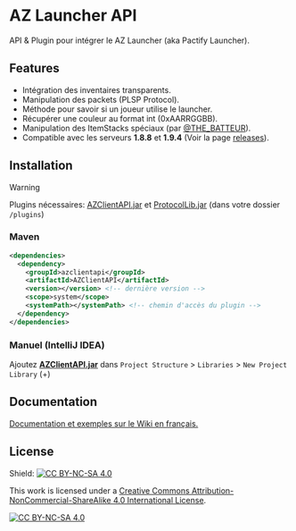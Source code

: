 # AZ Launcher API
API & Plugin pour intégrer le AZ Launcher (aka Pactify Launcher).

## Features

* Intégration des inventaires transparents.
* Manipulation des packets (PLSP Protocol).
* Méthode pour savoir si un joueur utilise le launcher.
* Récupérer une couleur au format int (0xAARRGGBB).
* Manipulation des ItemStacks spéciaux (par [@THE_BATTEUR](https://github.com/THEBATTEUR)).
* Compatible avec les serveurs **1.8.8** et **1.9.4** (Voir la page [releases](https://github.com/Speccy42/AZClientAPI/releases)).

## Installation
> [!WARNING]
> Plugins nécessaires: [AZClientAPI.jar](https://github.com/Speccy42/AZClientAPI/releases) et [ProtocolLib.jar](https://github.com/dmulloy2/ProtocolLib/releases) (dans votre dossier `/plugins`)
### Maven
```xml
<dependencies>
  <dependency>
    <groupId>azclientapi</groupId>
    <artifactId>AZClientAPI</artifactId>
    <version></version> <!-- dernière version -->
    <scope>system</scope>
    <systemPath></systemPath> <!-- chemin d'accès du plugin -->
  </dependency>
</dependencies>
```
### Manuel (IntelliJ IDEA)
Ajoutez [**AZClientAPI.jar**](https://github.com/Speccy42/AZClientAPI/releases) dans ``Project Structure`` > ``Libraries`` > ``New Project Library`` (+)

## Documentation
[Documentation et exemples sur le Wiki en français.](https://github.com/Speccy42/AZClientAPI/wiki)

## License

Shield: [![CC BY-NC-SA 4.0][cc-by-nc-sa-shield]][cc-by-nc-sa]

This work is licensed under a
[Creative Commons Attribution-NonCommercial-ShareAlike 4.0 International License][cc-by-nc-sa].

[![CC BY-NC-SA 4.0][cc-by-nc-sa-image]][cc-by-nc-sa]

[cc-by-nc-sa]: http://creativecommons.org/licenses/by-nc-sa/4.0/
[cc-by-nc-sa-image]: https://licensebuttons.net/l/by-nc-sa/4.0/88x31.png
[cc-by-nc-sa-shield]: https://img.shields.io/badge/License-CC%20BY--NC--SA%204.0-lightgrey.svg
